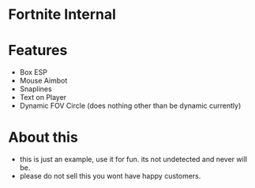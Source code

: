 # Fortnite Internal

# Features
- Box ESP
- Mouse Aimbot
- Snaplines
- Text on Player
- Dynamic FOV Circle (does nothing other than be dynamic currently)

# About this
- this is just an example, use it for fun. its not undetected and never will be. 
- please do not sell this you wont have happy customers.
